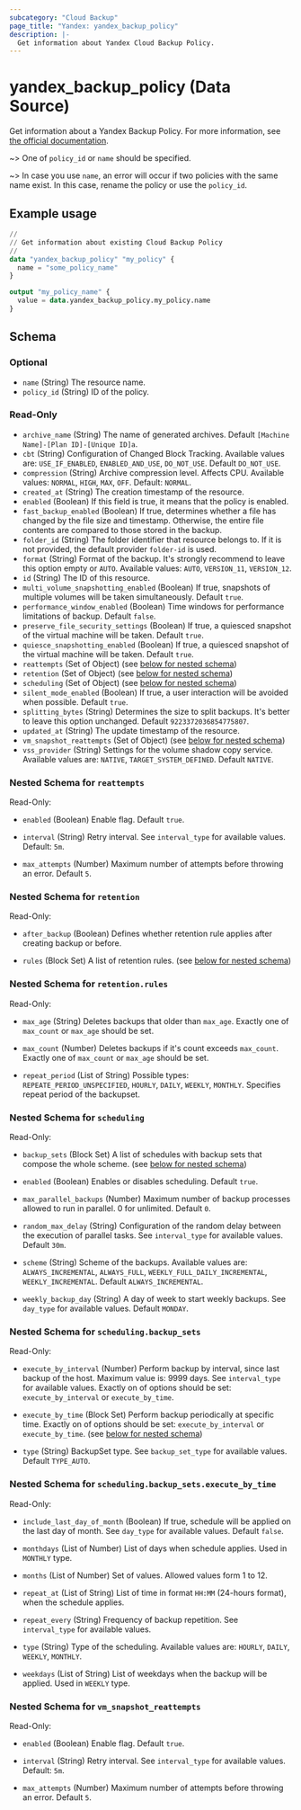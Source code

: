```yaml
---
subcategory: "Cloud Backup"
page_title: "Yandex: yandex_backup_policy"
description: |-
  Get information about Yandex Cloud Backup Policy.
---
```


# yandex_backup_policy (Data Source)

Get information about a Yandex Backup Policy. For more information, see [the official documentation](https://yandex.cloud/docs/backup/concepts/policy).

~> One of `policy_id` or `name` should be specified.

~> In case you use `name`, an error will occur if two policies with the same name exist. In this case, rename the policy or use the `policy_id`.

## Example usage

```terraform
//
// Get information about existing Cloud Backup Policy
//
data "yandex_backup_policy" "my_policy" {
  name = "some_policy_name"
}

output "my_policy_name" {
  value = data.yandex_backup_policy.my_policy.name
}
```

<!-- schema generated by tfplugindocs -->
## Schema

### Optional

- `name` (String) The resource name.
- `policy_id` (String) ID of the policy.

### Read-Only

- `archive_name` (String) The name of generated archives. Default `[Machine Name]-[Plan ID]-[Unique ID]a`.
- `cbt` (String) Configuration of Changed Block Tracking. Available values are: `USE_IF_ENABLED`, `ENABLED_AND_USE`, `DO_NOT_USE`. Default `DO_NOT_USE`.
- `compression` (String) Archive compression level. Affects CPU. Available values: `NORMAL`, `HIGH`, `MAX`, `OFF`. Default: `NORMAL`.
- `created_at` (String) The creation timestamp of the resource.
- `enabled` (Boolean) If this field is true, it means that the policy is enabled.
- `fast_backup_enabled` (Boolean) If true, determines whether a file has changed by the file size and timestamp. Otherwise, the entire file contents are compared to those stored in the backup.
- `folder_id` (String) The folder identifier that resource belongs to. If it is not provided, the default provider `folder-id` is used.
- `format` (String) Format of the backup. It's strongly recommend to leave this option empty or `AUTO`. Available values: `AUTO`, `VERSION_11`, `VERSION_12`.
- `id` (String) The ID of this resource.
- `multi_volume_snapshotting_enabled` (Boolean) If true, snapshots of multiple volumes will be taken simultaneously. Default `true`.
- `performance_window_enabled` (Boolean) Time windows for performance limitations of backup. Default `false`.
- `preserve_file_security_settings` (Boolean) If true, a quiesced snapshot of the virtual machine will be taken. Default `true`.
- `quiesce_snapshotting_enabled` (Boolean) If true, a quiesced snapshot of the virtual machine will be taken. Default `true`.
- `reattempts` (Set of Object) (see [below for nested schema](#nestedatt--reattempts))
- `retention` (Set of Object) (see [below for nested schema](#nestedatt--retention))
- `scheduling` (Set of Object) (see [below for nested schema](#nestedatt--scheduling))
- `silent_mode_enabled` (Boolean) If true, a user interaction will be avoided when possible. Default `true`.
- `splitting_bytes` (String) Determines the size to split backups. It's better to leave this option unchanged. Default `9223372036854775807`.
- `updated_at` (String) The update timestamp of the resource.
- `vm_snapshot_reattempts` (Set of Object) (see [below for nested schema](#nestedatt--vm_snapshot_reattempts))
- `vss_provider` (String) Settings for the volume shadow copy service. Available values are: `NATIVE`, `TARGET_SYSTEM_DEFINED`. Default `NATIVE`.

<a id="nestedatt--reattempts"></a>
### Nested Schema for `reattempts`

Read-Only:

- `enabled` (Boolean) Enable flag. Default `true`.

- `interval` (String) Retry interval. See `interval_type` for available values. Default: `5m`.

- `max_attempts` (Number) Maximum number of attempts before throwing an error. Default `5`.



<a id="nestedatt--retention"></a>
### Nested Schema for `retention`

Read-Only:

- `after_backup` (Boolean) Defines whether retention rule applies after creating backup or before.

- `rules` (Block Set) A list of retention rules. (see [below for nested schema](#nestedobjatt--retention--rules))


<a id="nestedobjatt--retention--rules"></a>
### Nested Schema for `retention.rules`

Read-Only:

- `max_age` (String) Deletes backups that older than `max_age`. Exactly one of `max_count` or `max_age` should be set.

- `max_count` (Number) Deletes backups if it's count exceeds `max_count`. Exactly one of `max_count` or `max_age` should be set.

- `repeat_period` (List of String) Possible types: `REPEATE_PERIOD_UNSPECIFIED`, `HOURLY`, `DAILY`, `WEEKLY`, `MONTHLY`. Specifies repeat period of the backupset.




<a id="nestedatt--scheduling"></a>
### Nested Schema for `scheduling`

Read-Only:

- `backup_sets` (Block Set) A list of schedules with backup sets that compose the whole scheme. (see [below for nested schema](#nestedobjatt--scheduling--backup_sets))

- `enabled` (Boolean) Enables or disables scheduling. Default `true`.

- `max_parallel_backups` (Number) Maximum number of backup processes allowed to run in parallel. 0 for unlimited. Default `0`.

- `random_max_delay` (String) Configuration of the random delay between the execution of parallel tasks. See `interval_type` for available values. Default `30m`.

- `scheme` (String) Scheme of the backups. Available values are: `ALWAYS_INCREMENTAL`, `ALWAYS_FULL`, `WEEKLY_FULL_DAILY_INCREMENTAL`, `WEEKLY_INCREMENTAL`. Default `ALWAYS_INCREMENTAL`.

- `weekly_backup_day` (String) A day of week to start weekly backups. See `day_type` for available values. Default `MONDAY`.


<a id="nestedobjatt--scheduling--backup_sets"></a>
### Nested Schema for `scheduling.backup_sets`

Read-Only:

- `execute_by_interval` (Number) Perform backup by interval, since last backup of the host. Maximum value is: 9999 days. See `interval_type` for available values. Exactly on of options should be set: `execute_by_interval` or `execute_by_time`.

- `execute_by_time` (Block Set) Perform backup periodically at specific time. Exactly on of options should be set: `execute_by_interval` or `execute_by_time`. (see [below for nested schema](#nestedobjatt--scheduling--backup_sets--execute_by_time))

- `type` (String) BackupSet type. See `backup_set_type` for available values. Default `TYPE_AUTO`.


<a id="nestedobjatt--scheduling--backup_sets--execute_by_time"></a>
### Nested Schema for `scheduling.backup_sets.execute_by_time`

Read-Only:

- `include_last_day_of_month` (Boolean) If true, schedule will be applied on the last day of month. See `day_type` for available values. Default `false`.

- `monthdays` (List of Number) List of days when schedule applies. Used in `MONTHLY` type.

- `months` (List of Number) Set of values. Allowed values form 1 to 12.

- `repeat_at` (List of String) List of time in format `HH:MM` (24-hours format), when the schedule applies.

- `repeat_every` (String) Frequency of backup repetition. See `interval_type` for available values.

- `type` (String) Type of the scheduling. Available values are: `HOURLY`, `DAILY`, `WEEKLY`, `MONTHLY`.

- `weekdays` (List of String) List of weekdays when the backup will be applied. Used in `WEEKLY` type.





<a id="nestedatt--vm_snapshot_reattempts"></a>
### Nested Schema for `vm_snapshot_reattempts`

Read-Only:

- `enabled` (Boolean) Enable flag. Default `true`.

- `interval` (String) Retry interval. See `interval_type` for available values. Default: `5m`.

- `max_attempts` (Number) Maximum number of attempts before throwing an error. Default `5`.


